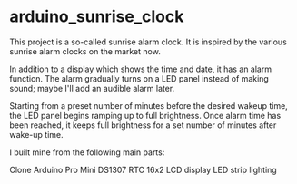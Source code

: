 # arduino_sunrise_clock
This project is a so-called sunrise alarm clock.  It is inspired by the various sunrise alarm clocks on the market now.

In addition to a display which shows the time and date, it has an alarm function.  The alarm gradually turns on a LED panel instead of making sound; maybe I'll add
an audible alarm later.

Starting from a preset number of minutes before the desired wakeup time, the LED panel begins ramping up to full brightness.  Once alarm time has been reached, it keeps full brightness for a set number of minutes after wake-up time.  

I built mine from the following main parts:

Clone Arduino Pro Mini
DS1307 RTC
16x2 LCD display
LED strip lighting
